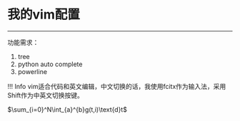 # 我的vim配置

---

功能需求：

1. tree
2. python auto complete
3. powerline

!!! Info
    vim适合代码和英文编辑，中文切换的话，我使用fcitx作为输入法，采用Shift作为中英文切换按键。

$\sum_{i=0}^N\int_{a}^{b}g(t,i)\text{d}t$




